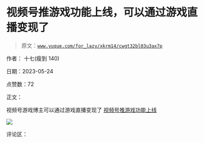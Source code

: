 # 视频号推游戏功能上线，可以通过游戏直播变现了

> 原文：[`www.yuque.com/for_lazy/xkrm14/cwgt32bl03u3ax7p`](https://www.yuque.com/for_lazy/xkrm14/cwgt32bl03u3ax7p)

作者： 十七(瘦到 140)

日期：2023-05-24

点赞数：72

正文：

视频号游戏博主可以通过游戏直播变现了 [视频号推游戏功能上线](https://mp.weixin.qq.com/s/Rdy8HXbki1vcP8SCscTMpA)

![](img/08e8f019f00db5030a647b0566e98938.png)

评论区：



